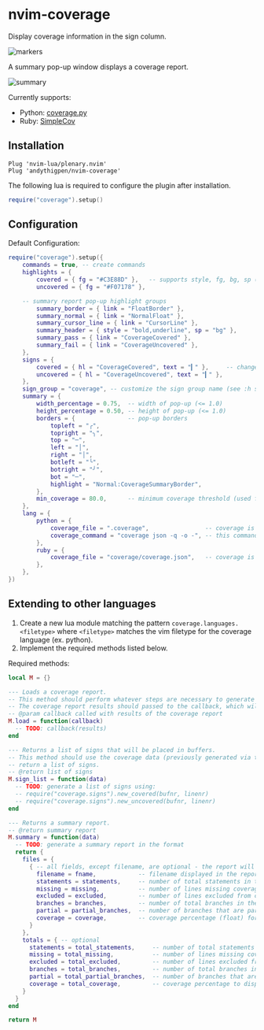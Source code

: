 # nvim-coverage

Display coverage information in the sign column.

![markers](https://user-images.githubusercontent.com/542263/159128715-32e6eddf-5f9f-4853-9e2b-abd66bbf01d4.png)

A summary pop-up window displays a coverage report.

![summary](https://user-images.githubusercontent.com/542263/159128732-8189b89d-4f71-4a34-8c6a-176e40fcd48d.png)

Currently supports:

- Python: [coverage.py](https://coverage.readthedocs.io/en/6.3.2/index.html)
- Ruby: [SimpleCov](https://github.com/simplecov-ruby/simplecov)

## Installation

```vim
Plug 'nvim-lua/plenary.nvim'
Plug 'andythigpen/nvim-coverage'
```

The following lua is required to configure the plugin after installation.
```lua
require("coverage").setup()
```

## Configuration

Default Configuration:

```lua
require("coverage").setup({
	commands = true, -- create commands
	highlights = {
		covered = { fg = "#C3E88D" },   -- supports style, fg, bg, sp (see :h highlight-gui)
		uncovered = { fg = "#F07178" },

    -- summary report pop-up highlight groups
		summary_border = { link = "FloatBorder" },
		summary_normal = { link = "NormalFloat" },
		summary_cursor_line = { link = "CursorLine" },
		summary_header = { style = "bold,underline", sp = "bg" },
		summary_pass = { link = "CoverageCovered" },
		summary_fail = { link = "CoverageUncovered" },
	},
	signs = {
		covered = { hl = "CoverageCovered", text = "▎" },     -- change highlight group or text marker
		uncovered = { hl = "CoverageUncovered", text = "▎" },
	},
	sign_group = "coverage", -- customize the sign group name (see :h sign-group)
	summary = {
		width_percentage = 0.75,  -- width of pop-up (<= 1.0)
		height_percentage = 0.50, -- height of pop-up (<= 1.0) 
		borders = {               -- pop-up borders 
			topleft = "╭",
			topright = "╮",
			top = "─",
			left = "│",
			right = "│",
			botleft = "╰",
			botright = "╯",
			bot = "─",
			highlight = "Normal:CoverageSummaryBorder",
		},
		min_coverage = 80.0,      -- minimum coverage threshold (used for highlighting)
	},
	lang = {
		python = {
			coverage_file = ".coverage",                -- coverage is read from this file
			coverage_command = "coverage json -q -o -", -- this command converts it to JSON
		},
		ruby = {
			coverage_file = "coverage/coverage.json",   -- coverage is read from this file
		},
	},
})
```

## Extending to other languages

1. Create a new lua module matching the pattern `coverage.languages.<filetype>` where `<filetype>` matches the vim filetype for the coverage language (ex. python).
2. Implement the required methods listed below.

Required methods:
```lua
local M = {}

--- Loads a coverage report.
-- This method should perform whatever steps are necessary to generate a coverage report.
-- The coverage report results should passed to the callback, which will be cached by the plugin.
-- @param callback called with results of the coverage report
M.load = function(callback)
  -- TODO: callback(results)
end

--- Returns a list of signs that will be placed in buffers.
-- This method should use the coverage data (previously generated via the load method) to 
-- return a list of signs.
-- @return list of signs
M.sign_list = function(data)
  -- TODO: generate a list of signs using:
  -- require("coverage.signs").new_covered(bufnr, linenr)
  -- require("coverage.signs").new_uncovered(bufnr, linenr)
end

--- Returns a summary report.
-- @return summary report
M.summary = function(data)
  -- TODO: generate a summary report in the format
  return {
    files = {
      { -- all fields, except filename, are optional - the report will be blank if the field is nil
        filename = fname,            -- filename displayed in the report
        statements = statements,     -- number of total statements in the file
        missing = missing,           -- number of lines missing coverage (uncovered) in the file
        excluded = excluded,         -- number of lines excluded from coverage reporting in the file
        branches = branches,         -- number of total branches in the file
        partial = partial_branches,  -- number of branches that are partially covered in the file
        coverage = coverage,         -- coverage percentage (float) for this file
      }
    },
    totals = { -- optional
      statements = total_statements,     -- number of total statements in the report
      missing = total_missing,           -- number of lines missing coverage (uncovered) in the report
      excluded = total_excluded,         -- number of lines excluded from coverage reporting in the report
      branches = total_branches,         -- number of total branches in the report
      partial = total_partial_branches,  -- number of branches that are partially covered in the report
      coverage = total_coverage,         -- coverage percentage to display in the report
    }
  }
end

return M
```
